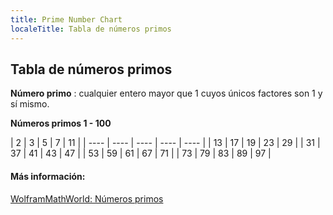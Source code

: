 ```yaml
---
title: Prime Number Chart
localeTitle: Tabla de números primos
---
```

## Tabla de números primos

**Número primo** : cualquier entero mayor que 1 cuyos únicos factores son 1 y sí mismo.

**Números primos 1 - 100**

| 2 | 3 | 5 | 7 | 11 | | ---- | ---- | ---- | ---- | ---- | | 13 | 17 | 19 | 23 | 29 | | 31 | 37 | 41 | 43 | 47 | | 53 | 59 | 61 | 67 | 71 | | 73 | 79 | 83 | 89 | 97 |

#### Más información:

[WolframMathWorld: Números primos](http://mathworld.wolfram.com/PrimeNumber.html)